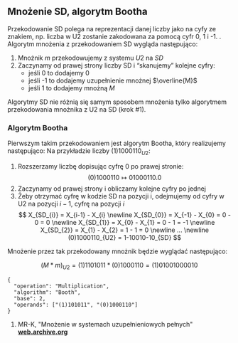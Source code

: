 ## Mnożenie SD, algorytm Bootha
Przekodowanie SD polega na reprezentacji danej liczby jako na cyfy ze znakiem, np. liczba w U2 zostanie zakodowana za pomocą cyfr 0, 1 i -1. . Algorytm mnożenia z przekodowaniem SD wygląda następująco:

1. Mnożnik $m$ przekodowujemy z systemu $U2$ na $SD$
2. Zaczynamy od prawej strony liczby SD i “skanujemy” kolejne cyfry:
    - jeśli 0 to dodajemy 0
    - jeśli -1 to dodajemy uzupełnienie mnożnej $\overline{M}$
    - jeśli 1 to dodajemy mnożną $M$

Algorytmy SD nie różnią się samym sposobem mnożenia tylko algorytmem przekodowania mnożnika z U2 na SD (krok #1). 

### Algorytm Bootha
Pierwszym takim przekodowaniem jest algorytm Bootha, który realizujemy następująco:
Na przykładzie liczby $(1)1000110_{U2}$:

1. Rozszerzamy liczbę dopisując cyfrę 0 po prawej stronie:
    $$
        (0)1000110 \mapsto 01000110.0
    $$
2. Zaczynamy od prawej strony i obliczamy kolejne cyfry po jednej
3. Żeby otrzymać cyfrę w kodzie SD na pozycji i, odejmujemy od cyfry w U2 na pozycji $i-1$, cyfrę na pozycji $i$
    $$
        X_{SD_{i}} = X_{i-1} - X_{i} \newline
        X_{SD_{0}} = X_{-1} - X_{0} = 0 - 0 = 0  \newline
        X_{SD_{1}} = X_{0} - X_{1} =  0 - 1 = -1 \newline
        X_{SD_{2}} = X_{1} - X_{2} = 1 - 1 = 0 \newline
        ... \newline
        (0)1000110_{U2} = 1-10010-10_{SD}
    $$

Mnożenie przez tak przekodowany mnożnik będzie wyglądać następująco:

$$
    (M*m)_{U2} = (1)1101011 * (0)1000110 = (1)01001000010
$$

```calc-operation
{
  "operation": "Multiplication",
  "algorithm": "Booth",
  "base": 2,
  "operands": ["(1)101011", "(0)1000110"]
}
```


1. MR-K, "Mnożenie w systemach uzupełnieniowych pełnych"   **[web.archive.org](https://web.archive.org/web/20100215194642/http://wk-group.net/mr-k/pliki/studia/arytmetyka/mnozenieUzup_v18.pdf)**
